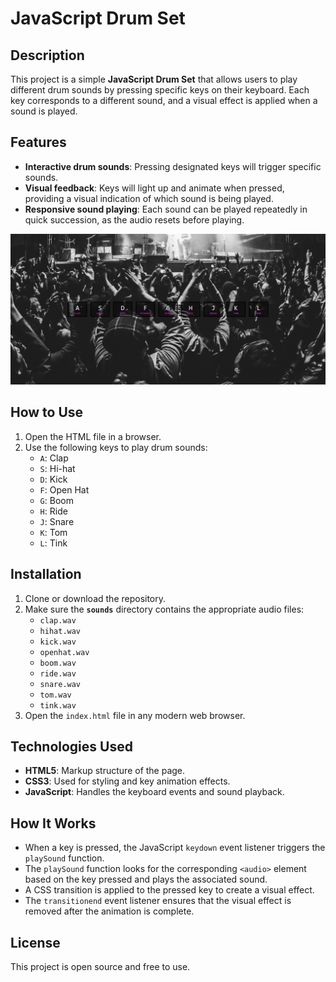 # JavaScript Drum Set

## Description

This project is a simple **JavaScript Drum Set** that allows users to play different drum sounds by pressing specific keys on their keyboard. Each key corresponds to a different sound, and a visual effect is applied when a sound is played.

## Features

- **Interactive drum sounds**: Pressing designated keys will trigger specific sounds.
- **Visual feedback**: Keys will light up and animate when pressed, providing a visual indication of which sound is being played.
- **Responsive sound playing**: Each sound can be played repeatedly in quick succession, as the audio resets before playing.

![Photo of JavaScript Drum Set application](photo-sample.png)

## How to Use

1. Open the HTML file in a browser.
2. Use the following keys to play drum sounds:
   - `A`: Clap
   - `S`: Hi-hat
   - `D`: Kick
   - `F`: Open Hat
   - `G`: Boom
   - `H`: Ride
   - `J`: Snare
   - `K`: Tom
   - `L`: Tink

## Installation

1. Clone or download the repository.
2. Make sure the **`sounds`** directory contains the appropriate audio files:
   - `clap.wav`
   - `hihat.wav`
   - `kick.wav`
   - `openhat.wav`
   - `boom.wav`
   - `ride.wav`
   - `snare.wav`
   - `tom.wav`
   - `tink.wav`
3. Open the `index.html` file in any modern web browser.

## Technologies Used

- **HTML5**: Markup structure of the page.
- **CSS3**: Used for styling and key animation effects.
- **JavaScript**: Handles the keyboard events and sound playback.

## How It Works

- When a key is pressed, the JavaScript `keydown` event listener triggers the `playSound` function.
- The `playSound` function looks for the corresponding `<audio>` element based on the key pressed and plays the associated sound.
- A CSS transition is applied to the pressed key to create a visual effect.
- The `transitionend` event listener ensures that the visual effect is removed after the animation is complete.

## License

This project is open source and free to use.
